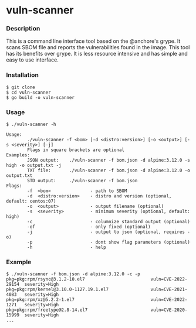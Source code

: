 # vuln-scanner

### Description
This is a command line interface tool based on the @anchore's grype. It scans SBOM file and reports the vulnerabilities found in the image. This tool has its benefits over grype. It is less resource intensive and has simple and easy to use interface.

### Installation
```
$ git clone
$ cd vuln-scanner
$ go build -o vuln-scanner
```

### Usage
```
$ ./vuln-scanner -h

Usage:
        ./vuln-scanner -f <bom> [-d <distro:version>] [-o <output>] [-s <severity>] [-j]
        Flags in square brackets are optional
Examples:
        JSON output:    ./vuln-scanner -f bom.json -d alpine:3.12.0 -s high -o output.txt -j
        TXT file:       ./vuln-scanner -f bom.json -d alpine:3.12.0 -o output.txt
        STD output:     ./vuln-scanner -f bom.json
Flags:
        -f  <bom>               - path to SBOM
        -d  <distro:version>    - distro and version (optional, default: centos:07)
        -o  <output>            - output filename (optional)
        -s  <severity>          - minimum severity (optional, default: high)
        -c                      - columnize standard output (optional)
        -of                     - only fixed (optional)
        -j                      - output to json (optional, requires -o)
        -p                      - dont show flag parameters (optional)
        -h                      - help
```

### Example
```
$ ./vuln-scanner -f bom.json -d alpine:3.12.0 -c -p
pkg=pkg:rpm/rsync@3.1.2-10.el7                         vuln=CVE-2022-29154  severity=High
pkg=pkg:rpm/kernel@3.10.0-1127.19.1.el7                vuln=CVE-2021-4083   severity=High
pkg=pkg:rpm/xz@5.2.2-1.el7                             vuln=CVE-2022-1271   severity=High
pkg=pkg:rpm/freetype@2.8-14.el7                        vuln=CVE-2020-15999  severity=High
...
```
